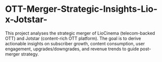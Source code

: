 # OTT-Merger-Strategic-Insights-Lio-x-Jotstar-
This project analyses the strategic merger of LioCinema (telecom-backed OTT) and Jotstar (content-rich OTT platform). The goal is to derive actionable insights on subscriber growth, content consumption, user engagement, upgrades/downgrades, and revenue trends to guide post-merger strategy.
